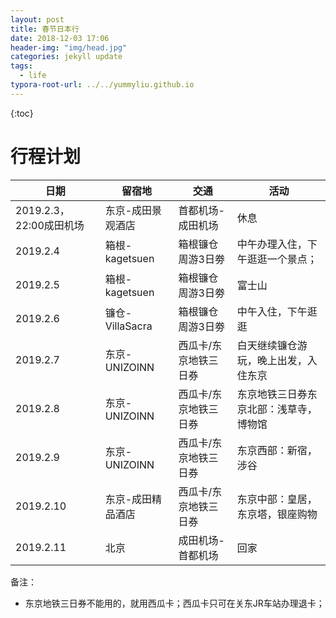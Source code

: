 ```yaml
---
layout: post
title: 春节日本行
date: 2018-12-03 17:06
header-img: "img/head.jpg"
categories: jekyll update
tags:
  - life
typora-root-url: ../../yummyliu.github.io
---
```

{:toc}

# 行程计划

| 日期                    | 留宿地            | 交通                  | 活动                                   |
| ----------------------- | ----------------- | --------------------- | -------------------------------------- |
| 2019.2.3，22:00成田机场 | 东京-成田景观酒店 | 首都机场-成田机场     | 休息                                   |
| 2019.2.4                | 箱根-kagetsuen    | 箱根镰仓周游3日劵     | 中午办理入住，下午逛逛一个景点；       |
| 2019.2.5                | 箱根-kagetsuen    | 箱根镰仓周游3日劵     | 富士山                                 |
| 2019.2.6                | 镰仓-VillaSacra   | 箱根镰仓周游3日劵     | 中午入住，下午逛逛                     |
| 2019.2.7                | 东京-UNIZOINN     | 西瓜卡/东京地铁三日券 | 白天继续镰仓游玩，晚上出发，入住东京   |
| 2019.2.8                | 东京-UNIZOINN     | 西瓜卡/东京地铁三日券 | 东京地铁三日券东京北部：浅草寺，博物馆 |
| 2019.2.9                | 东京-UNIZOINN     | 西瓜卡/东京地铁三日券 | 东京西部：新宿，涉谷                   |
| 2019.2.10               | 东京-成田精品酒店 | 西瓜卡/东京地铁三日券 | 东京中部：皇居，东京塔，银座购物       |
| 2019.2.11               | 北京              | 成田机场-首都机场     | 回家                                   |

备注：

+ 东京地铁三日券不能用的，就用西瓜卡；西瓜卡只可在关东JR车站办理退卡；

